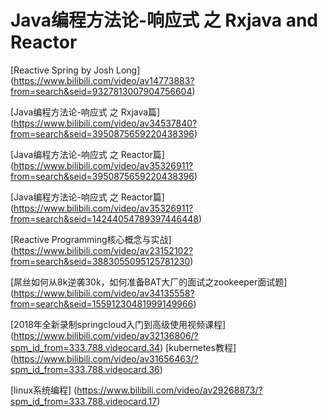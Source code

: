 # Java编程方法论-响应式 之 Rxjava and Reactor

[Reactive Spring by Josh Long] (https://www.bilibili.com/video/av14773883?from=search&seid=9327813007904756604)

[Java编程方法论-响应式 之 Rxjava篇] (https://www.bilibili.com/video/av34537840?from=search&seid=3950875659220438396)

[Java编程方法论-响应式 之 Reactor篇] (https://www.bilibili.com/video/av35326911?from=search&seid=3950875659220438396)

[Java编程方法论-响应式 之 Reactor篇] (https://www.bilibili.com/video/av35326911?from=search&seid=14244054789397446448)

[Reactive Programming核心概念与实战] (https://www.bilibili.com/video/av23152102?from=search&seid=3883055095125781230)

[屌丝如何从8k逆袭30k，如何准备BAT大厂的面试之zookeeper面试题] (https://www.bilibili.com/video/av34135558?from=search&seid=15591230481999149966)


[2018年全新录制springcloud入门到高级使用视频课程] (https://www.bilibili.com/video/av32136806/?spm_id_from=333.788.videocard.34)
[kubernetes教程] (https://www.bilibili.com/video/av31656463/?spm_id_from=333.788.videocard.36)



[linux系统编程] (https://www.bilibili.com/video/av29268873/?spm_id_from=333.788.videocard.17)
